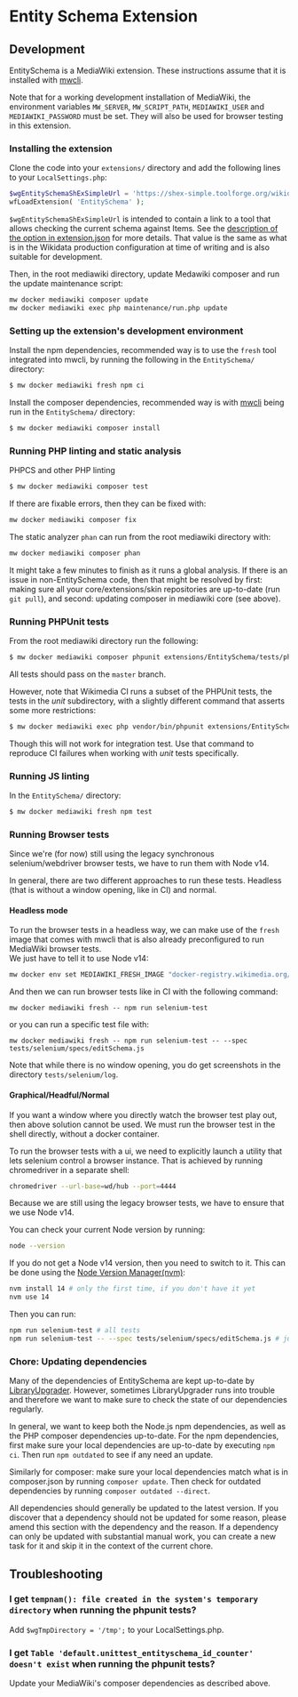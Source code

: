 # Entity Schema Extension

## Development

EntitySchema is a MediaWiki extension.
These instructions assume that it is installed with [mwcli](https://www.mediawiki.org/wiki/Cli).

Note that for a working development installation of MediaWiki,
the environment variables `MW_SERVER`, `MW_SCRIPT_PATH`, `MEDIAWIKI_USER` and `MEDIAWIKI_PASSWORD` must be set.
They will also be used for browser testing in this extension.

### Installing the extension
Clone the code into your `extensions/` directory and add the following lines to your `LocalSettings.php`:
```php
$wgEntitySchemaShExSimpleUrl = 'https://shex-simple.toolforge.org/wikidata/packages/shex-webapp/doc/shex-simple.html?data=Endpoint:%20https://query.wikidata.org/sparql&hideData&manifest=[]&textMapIsSparqlQuery';
wfLoadExtension( 'EntitySchema' );
```
`$wgEntitySchemaShExSimpleUrl` is intended to contain a link to a tool that allows checking the current schema against Items.
See the [description of the option in extension.json](https://gerrit.wikimedia.org/r/plugins/gitiles/mediawiki/extensions/EntitySchema/+/ea8b17df26e6ab3499f953faf8e0fa3b5197de81/extension.json#81) for more details.
That value is the same as what is in the Wikidata production configuration at time of writing and is also suitable for development.

Then, in the root mediawiki directory, update Medawiki composer and run the update maintenance script:
```bash
mw docker mediawiki composer update
mw docker mediawiki exec php maintenance/run.php update
```

### Setting up the extension's development environment

Install the npm dependencies,
recommended way is to use the `fresh` tool integrated into mwcli,
by running the following in the `EntitySchema/` directory:
```bash
$ mw docker mediawiki fresh npm ci
```

Install the composer dependencies, recommended way is with [mwcli](https://www.mediawiki.org/wiki/Cli) being run in the `EntitySchema/` directory:

```bash
$ mw docker mediawiki composer install
```

### Running PHP linting and static analysis

PHPCS and other PHP linting
```bash
$ mw docker mediawiki composer test
```

If there are fixable errors, then they can be fixed with:

```bash
mw docker mediawiki composer fix
```

The static analyzer `phan` can run from the root mediawiki directory with:

```bash
mw docker mediawiki composer phan
```
It might take a few minutes to finish as it runs a global analysis.
If there is an issue in non-EntitySchema code, then that might be resolved by
first: making sure all your core/extensions/skin repositories are up-to-date (run `git pull`), and
second: updating composer in mediawiki core (see above).


### Running PHPUnit tests

From the root mediawiki directory run the following:

```bash
$ mw docker mediawiki composer phpunit extensions/EntitySchema/tests/phpunit/
```

All tests should pass on the `master` branch.

However, note that Wikimedia CI runs a subset of the PHPUnit tests, the tests in the _unit_ subdirectory,
with a slightly different command that asserts some more restrictions:

```bash
$ mw docker mediawiki exec php vendor/bin/phpunit extensions/EntitySchema/tests/phpunit/unit/
```

Though this will not work for integration test.
Use that command to reproduce CI failures when working with _unit_ tests specifically.

### Running JS linting

In the `EntitySchema/` directory:
```bash
$ mw docker mediawiki fresh npm test
```

### Running Browser tests

Since we're (for now) still using the legacy synchronous selenium/webdriver browser tests,
we have to run them with Node v14.

In general, there are two different approaches to run these tests.
Headless (that is without a window opening, like in CI) and normal.

#### Headless mode

To run the browser tests in a headless way, we can make use of the `fresh` image that comes with mwcli that is also
already preconfigured to run MediaWiki browser tests. \
We just have to tell it to use Node v14:

```bash
mw docker env set MEDIAWIKI_FRESH_IMAGE "docker-registry.wikimedia.org/releng/node14-test-browser"
```

And then we can run browser tests like in CI with the following command:

```
mw docker mediawiki fresh -- npm run selenium-test
```

or you can run a specific test file with:

```
mw docker mediawiki fresh -- npm run selenium-test -- --spec tests/selenium/specs/editSchema.js
```

Note that while there is no window opening, you do get screenshots in the directory `tests/selenium/log`.

#### Graphical/Headful/Normal

If you want a window where you directly watch the browser test play out, then above solution cannot be used.
We must run the browser test in the shell directly, without a docker container.

To run the browser tests with a ui, we need to explicitly launch a utility that lets selenium control a browser instance.
That is achieved by running chromedriver in a separate shell:

```bash
chromedriver --url-base=wd/hub --port=4444
```

Because we are still using the legacy browser tests, we have to ensure that we use Node v14.

You can check your current Node version by running:
```bash
node --version
```
If you do not get a Node v14 version, then you need to switch to it.
This can be done using the [Node Version Manager(nvm)](https://github.com/nvm-sh/nvm):

```bash
nvm install 14 # only the first time, if you don't have it yet
nvm use 14
```
Then you can run:

```bash
npm run selenium-test # all tests
npm run selenium-test -- --spec tests/selenium/specs/editSchema.js # just a single test
```

### Chore: Updating dependencies

Many of the dependencies of EntitySchema are kept up-to-date by [LibraryUpgrader](https://www.mediawiki.org/wiki/Libraryupgrader).
However, sometimes LibraryUpgrader runs into trouble and therefore we want to make sure to check the state of our dependencies regularly.

In general, we want to keep both the Node.js npm dependencies, as well as the PHP composer dependencies up-to-date.
For the npm dependencies, first make sure your local dependencies are up-to-date by executing `npm ci`.
Then run `npm outdated` to see if any need an update.

Similarly for composer: make sure your local dependencies match what is in composer.json by running `composer update`.
Then check for outdated dependencies by running `composer outdated --direct`.

All dependencies should generally be updated to the latest version.
If you discover that a dependency should not be updated for some reason, please amend this section with the dependency and the reason.
If a dependency can only be updated with substantial manual work, you can create a new task for it and skip it in the context of the current chore.

## Troubleshooting

### I get `tempnam(): file created in the system's temporary directory` when running the phpunit tests?

Add `$wgTmpDirectory = '/tmp';` to your LocalSettings.php.

### I get `Table 'default.unittest_entityschema_id_counter' doesn't exist` when running the phpunit tests?

Update your MediaWiki's composer dependencies as described above.
